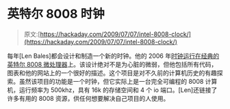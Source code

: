 # 英特尔 8008 时钟

> 原文:[https://hackaday.com/2009/07/07/intel-8008-clock/](https://hackaday.com/2009/07/07/intel-8008-clock/)

每年[Len Bales]都会设计和制造一个新的时钟。他的 2006 年[时钟运行在经典的英特尔 8008 微处理器](http://www.8008chron.com/)上。该设计绝对不是为心脏的微弱，但他包括所有代码，图表和他的网站上的一个很好的描述。这个项目是对不久前的计算机历史的有趣探索。虽然该项目的功能是一个时钟，但它实际上是一台完全可编程的 8008 计算机，运行频率为 500khz，具有 16k 的存储空间和 4 个 io 端口。[Len]还链接了许多有用的 8008 资源，供任何想要解决自己项目的人使用。